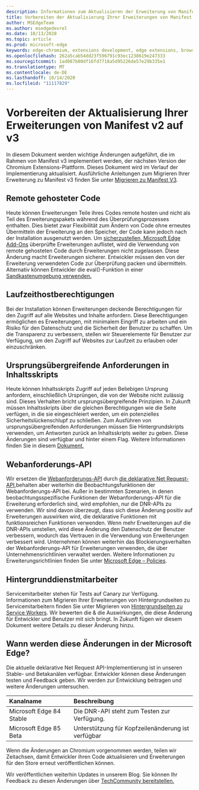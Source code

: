 ```yaml
---
description: Informationen zum Aktualisieren der Erweiterung von Manifest V2 auf V3
title: Vorbereiten der Aktualisierung Ihrer Erweiterungen von Manifest V2 auf V3
author: MSEdgeTeam
ms.author: msedgedevrel
ms.date: 10/13/2020
ms.topic: article
ms.prod: microsoft-edge
keywords: edge-chromium, extensions development, edge extensions, browser extensions, addons, developer, manifest v3, migrate to manifest v3
ms.openlocfilehash: 262a5cab54dd23f596791c93ec1238619e247333
ms.sourcegitcommit: 1ad087b00df16fd7718a5d95226de57e29b335e1
ms.translationtype: MT
ms.contentlocale: de-DE
ms.lasthandoff: 10/14/2020
ms.locfileid: "11117829"
---
```

# Vorbereiten der Aktualisierung Ihrer Erweiterungen von Manifest v2 auf v3 

In diesem Dokument werden wichtige Änderungen aufgeführt, die im Rahmen von Manifest v3 implementiert werden, der nächsten Version der Chromium Extensions-Plattform. Dieses Dokument wird im Verlauf der Implementierung aktualisiert. Ausführliche Anleitungen zum Migrieren Ihrer Erweiterung zu Manifest v3 finden Sie unter [Migrieren zu Manifest V3][Google_Migrate_to_MV3]. 

## Remote gehosteter Code  

Heute können Erweiterungen Teile ihres Codes remote hosten und nicht als Teil des Erweiterungspakets während des Überprüfungsprozesses enthalten. Dies bietet zwar Flexibilität zum Ändern von Code ohne erneutes Übermitteln der Erweiterung an den Speicher, der Code kann jedoch nach der Installation ausgenutzt werden. Um [sicherzustellen, Microsoft Edge Add-Ons][EdgeAddons] überprüfte Erweiterungen auflistet, wird die Verwendung von remote gehosteten Code durch Erweiterungen nicht zugelassen. Diese Änderung macht Erweiterungen sicherer. Entwickler müssen den von der Erweiterung verwendeten Code zur Überprüfung packen und übermitteln. Alternativ können Entwickler die eval()-Funktion in einer [Sandkastenumgebung verwenden.][sandboxingEval] 

## Laufzeithostberechtigungen  

Bei der Installation können Erweiterungen deckende Berechtigungen für den Zugriff auf alle Websites und Inhalte anfordern. Diese Berechtigungen ermöglichen es Erweiterungen, mit minimalem Eingriff zu arbeiten und ein Risiko für den Datenschutz und die Sicherheit der Benutzer zu schaffen. Um die Transparenz zu verbessern, stellen wir Steuerelemente für Benutzer zur Verfügung, um den Zugriff auf Websites zur Laufzeit zu erlauben oder einzuschränken. 

## Ursprungsübergreifende Anforderungen in Inhaltsskripts  

Heute können Inhaltsskripts Zugriff auf jeden Beliebigen Ursprung anfordern, einschließlich Ursprüngen, die von der Website nicht zulässig sind. Dieses Verhalten bricht ursprungsübergreifende Prinzipien. In Zukunft müssen Inhaltsskripts über die gleichen Berechtigungen wie die Seite verfügen, in die sie eingeschleiert werden, um ein potenzielles Sicherheitslückenschlupf zu schließen. Zum Ausführen von ursprungsübergreifenden Anforderungen müssen Sie Hintergrundskripts verwenden, um Antworten zurück an Inhaltsskripts weiter zu geben. Diese Änderungen sind verfügbar und hinter einem Flag. Weitere Informationen finden Sie in diesem [Dokument.][CORS] 

## Webanforderungs-API  

Wir ersetzen die [Webanforderungs-API][WebRequestAPI] durch [die deklarative Net Request-API,][DeclarativeNetRequestAPI]behalten aber weiterhin die Beobachtungsfunktionen der Webanforderungs-API bei. Außer in bestimmten Szenarien, in denen beobachtungsspezifische Funktionen der Webanforderungs-API für die Erweiterung erforderlich sind, wird empfohlen, nur die DNR-APIs zu verwenden. Wir sind davon überzeugt, dass sich diese Änderung positiv auf Erweiterungen auswirken wird, die deklarative Funktionen mit funktionsreichen Funktionen verwenden. Wenn mehr Erweiterungen auf die DNR-APIs umstellen, wird diese Änderung den Datenschutz der Benutzer verbessern, wodurch das Vertrauen in die Verwendung von Erweiterungen verbessert wird.
Unternehmen können weiterhin das Blockierungsverhalten der Webanforderungs-API für Erweiterungen verwenden, die über Unternehmensrichtlinien verwaltet werden. Weitere Informationen zu Erweiterungsrichtlinien finden Sie unter [Microsoft Edge – Policies][MicrosoftEdgePolicies]. 

## Hintergrunddienstmitarbeiter  
 
Servicemitarbeiter stehen für Tests auf Canary zur Verfügung. Informationen zum Migrieren Ihrer Erweiterungen von Hintergrundseiten zu Servicemitarbeitern finden Sie unter Migrieren von [Hintergrundseiten zu Service Workers][ServiceWorkers]. Wir bewerten die & die Auswirkungen, die diese Änderung für Entwickler und Benutzer mit sich bringt. In Zukunft fügen wir diesem Dokument weitere Details zu dieser Änderung hinzu. 

## Wann werden diese Änderungen in der Microsoft Edge?

Die aktuelle deklarative Net Request API-Implementierung ist in unseren Stable- und Betakanälen verfügbar. Entwickler können diese Änderungen testen und Feedback geben. Wir werden zur Entwicklung beitragen und weitere Änderungen untersuchen. 

| Kanalname | Beschreibung |
|:--- |:--- |  
| Microsoft Edge 84 Stable | Die DNR-API steht zum Testen zur Verfügung. |  
| Microsoft Edge 85 Beta | Unterstützung für Kopfzeilenänderung ist verfügbar| 

Wenn die Änderungen an Chromium vorgenommen werden, teilen wir Zeitachsen, damit Entwickler ihren Code aktualisieren und Erweiterungen für den Store erneut veröffentlichen können. 

Wir veröffentlichen weiterhin Updates in unserem Blog. Sie können Ihr Feedback zu diesen Änderungen über [TechCommunity bereitstellen.][TechCommunity]

<!-- links -->  

[EdgeAddons]: https://microsoftedge.microsoft.com/addons/ "Microsoft Edge Add-Ons"  
[MicrosoftBlog]: https://blogs.windows.com/windowsexperience/2018/12/06/microsoft-edge-making-the-web-better-through-more-open-source-collaboration/  
[MicrosoftEdgePolicies]: https://docs.microsoft.com/deployedge/microsoft-edge-policies#extensions 

[TechCommunity]: https://techcommunity.microsoft.com/t5/articles/manifest-v3-changes-are-now-available-in-microsoft-edge/m-p/1780254 "Tech-Community"  


[Google_Migrate_to_MV3]: https://developer.chrome.com/extensions/migrating_to_manifest_v3   
[SandboxingEval]: https://developer.chrome.com/apps/sandboxingEval "Verwenden von eval in Chrome Extensions. Sicher."
[CORS]: https://www.chromium.org/Home/chromium-security/extension-content-script-fetches "Änderungen an ursprungsübergreifenden Anforderungen in Erweiterungsinhaltsskripts"
[WebRequestAPI]: https://developer.chrome.com/extensions/webRequest "Webanforderungs-API"  
[DeclarativeNetRequestAPI]: https://developer.chrome.com/extensions/declarativeNetRequest/ "Deklarative Net Request API"
[ServiceWorkers]:  https://developers.chrome.com/extensions/migrating_to_service_workers


